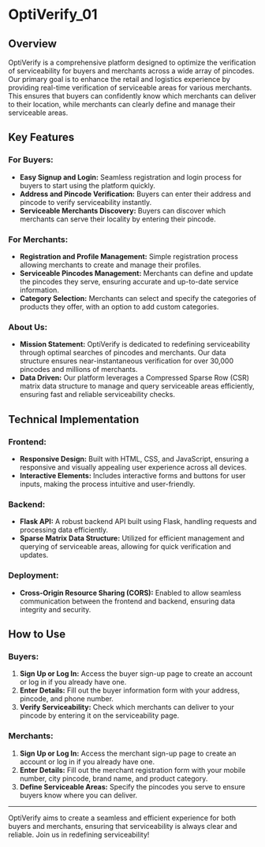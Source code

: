# OptiVerify_01


## Overview

OptiVerify is a comprehensive platform designed to optimize the verification of serviceability for buyers and merchants across a wide array of pincodes. Our primary goal is to enhance the retail and logistics experience by providing real-time verification of serviceable areas for various merchants. This ensures that buyers can confidently know which merchants can deliver to their location, while merchants can clearly define and manage their serviceable areas.

## Key Features

### For Buyers:
- **Easy Signup and Login:** Seamless registration and login process for buyers to start using the platform quickly.
- **Address and Pincode Verification:** Buyers can enter their address and pincode to verify serviceability instantly.
- **Serviceable Merchants Discovery:** Buyers can discover which merchants can serve their locality by entering their pincode.

### For Merchants:
- **Registration and Profile Management:** Simple registration process allowing merchants to create and manage their profiles.
- **Serviceable Pincodes Management:** Merchants can define and update the pincodes they serve, ensuring accurate and up-to-date service information.
- **Category Selection:** Merchants can select and specify the categories of products they offer, with an option to add custom categories.

### About Us:
- **Mission Statement:** OptiVerify is dedicated to redefining serviceability through optimal searches of pincodes and merchants. Our data structure ensures near-instantaneous verification for over 30,000 pincodes and millions of merchants.
- **Data Driven:** Our platform leverages a Compressed Sparse Row (CSR) matrix data structure to manage and query serviceable areas efficiently, ensuring fast and reliable serviceability checks.

## Technical Implementation

### Frontend:
- **Responsive Design:** Built with HTML, CSS, and JavaScript, ensuring a responsive and visually appealing user experience across all devices.
- **Interactive Elements:** Includes interactive forms and buttons for user inputs, making the process intuitive and user-friendly.

### Backend:
- **Flask API:** A robust backend API built using Flask, handling requests and processing data efficiently.
- **Sparse Matrix Data Structure:** Utilized for efficient management and querying of serviceable areas, allowing for quick verification and updates.

### Deployment:
- **Cross-Origin Resource Sharing (CORS):** Enabled to allow seamless communication between the frontend and backend, ensuring data integrity and security.

## How to Use

### Buyers:
1. **Sign Up or Log In:** Access the buyer sign-up page to create an account or log in if you already have one.
2. **Enter Details:** Fill out the buyer information form with your address, pincode, and phone number.
3. **Verify Serviceability:** Check which merchants can deliver to your pincode by entering it on the serviceability page.

### Merchants:
1. **Sign Up or Log In:** Access the merchant sign-up page to create an account or log in if you already have one.
2. **Enter Details:** Fill out the merchant registration form with your mobile number, city pincode, brand name, and product category.
3. **Define Serviceable Areas:** Specify the pincodes you serve to ensure buyers know where you can deliver.

---

OptiVerify aims to create a seamless and efficient experience for both buyers and merchants, ensuring that serviceability is always clear and reliable. Join us in redefining serviceability!
